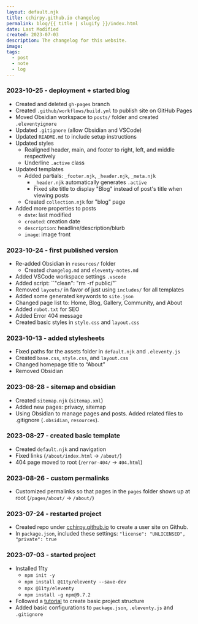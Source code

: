 ```yaml
---
layout: default.njk
title: cchirpy.github.io changelog
permalink: blog/{{ title | slugify }}/index.html
date: Last Modified
created: 2023-07-03
description: The changelog for this website.
image: 
tags:
  - post
  - note
  - log
---
```

### 2023-10-25 - deployment + started blog
- Created and deleted `gh-pages` branch
- Created `.github/workflows/build.yml` to publish site on GitHub Pages
- Moved Obsidian workspace to `posts/` folder and created `.eleventyignore`
- Updated `.gitignore` (allow Obsidian and VSCode)
- Updated `README.md` to include setup instructions
- Updated styles
	- Realigned header, main, and footer to right, left, and middle respectively
	- Underline `.active` class
- Updated templates
	- Added partials: `_footer.njk`, `_header.njk`, `_meta.njk`
		- `_header.njk` automatically generates `.active` 
		- Fixed site title to display "Blog" instead of post's title when viewing posts
	- Created `collection.njk` for "blog" page
- Added more properties to posts
	- `date`: last modified
	- `created`: creation date
	- `description`: headline/description/blurb
	- `image`: image front

### 2023-10-24 - first published version
- Re-added Obsidian in `resources/` folder
	- Created `changelog.md` and `eleventy-notes.md`
- Added VSCode workspace settings `.vscode`
- Added script: ``"clean": "rm -rf public/"`
- Removed `layouts/` in favor of just using `includes/` for all templates
- Added some generated keywords to `site.json`
- Changed page list to: Home, Blog, Gallery, Community, and About
- Added `robot.txt` for SEO
- Added Error 404 message
- Created basic styles in `style.css` and `layout.css`

### 2023-10-13 - added stylesheets
- Fixed paths for the assets folder in `default.njk` and `.eleventy.js`
- Created `base.css`, `style.css`, and `layout.css`
- Changed homepage title to “About”
- Removed Obsidian

### 2023-08-28 - sitemap and obsidian
- Created `sitemap.njk` (`sitemap.xml`)
- Added new pages: privacy, sitemap
- Using Obsidian to manage pages and posts. Added related files to .gitignore (`.obsidian`, `resources`).

### 2023-08-27 - created basic template
- Created `default.njk` and navigation
- Fixed links (`/about/index.html` → `/about/`)
- 404 page moved to root (`/error-404/` → `404.html`)

### 2023-08-26 - custom permalinks
- Customized permalinks so that pages in the `pages` folder shows up at root (`/pages/about/` → `/about/`)

### 2023-07-24 - restarted project
- Created repo under [cchirpy.github.io](http://cchirpy.github.io) to create a user site on Github.
- In `package.json`, included these settings: `"license": "UNLICENSED", "private": true`

### 2023-07-03 - started project
- Installed 11ty 
  - `npm init -y`
  - `npm install @11ty/eleventy --save-dev`
  - `npx @11ty/eleventy`
  - `npm install -g npm@9.7.2`
- Followed a [tutorial](https://11ty.rocks/posts/create-your-first-basic-11ty-website/) to create basic project structure
- Added basic configurations to `package.json`, `.eleventy.js` and `.gitignore`
